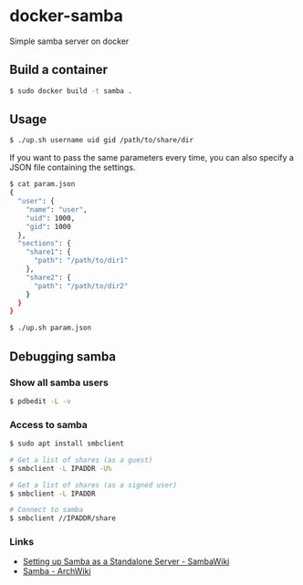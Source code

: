 # docker-samba

Simple samba server on docker

## Build a container

```sh
$ sudo docker build -t samba .
```

## Usage

```sh
$ ./up.sh username uid gid /path/to/share/dir
```
If you want to pass the same parameters every time, you can also specify a JSON file containing the settings.

```sh
$ cat param.json
{
  "user": {
    "name": "user",
    "uid": 1000,
    "gid": 1000
  },
  "sections": {
    "share1": {
      "path": "/path/to/dir1"
    },
    "share2": {
      "path": "/path/to/dir2"
    }
  }
}

$ ./up.sh param.json
```

## Debugging samba

### Show all samba users

```sh
$ pdbedit -L -v
```

### Access to samba

```sh
$ sudo apt install smbclient

# Get a list of shares (as a guest)
$ smbclient -L IPADDR -U%

# Get a list of shares (as a signed user)
$ smbclient -L IPADDR
```

```sh
# Connect to samba
$ smbclient //IPADDR/share
```

### Links

* [Setting up Samba as a Standalone Server - SambaWiki](https://wiki.samba.org/index.php/Setting_up_Samba_as_a_Standalone_Server)
* [Samba - ArchWiki](https://wiki.archlinux.org/index.php/Samba)
